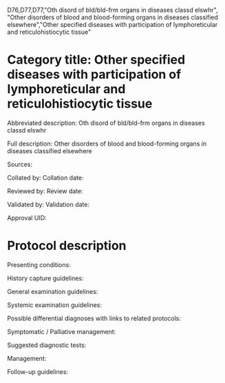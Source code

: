 D76,D77,D77,"Oth disord of bld/bld-frm organs in diseases classd elswhr", "Other disorders of blood and blood-forming organs in diseases classified elsewhere","Other specified diseases with participation of lymphoreticular and reticulohistiocytic tissue"
# Category title: Other specified diseases with participation of lymphoreticular and reticulohistiocytic tissue

Abbreviated description: Oth disord of bld/bld-frm organs in diseases classd elswhr

Full description: Other disorders of blood and blood-forming organs in diseases classified elsewhere

Sources:

Collated by:
Collation date:

Reviewed by:
Review date:

Validated by:
Validation date:

Approval UID:

# Protocol description

Presenting conditions:

History capture guidelines:

General examination guidelines:

Systemic examination guidelines:

Possible differential diagnoses with links to related protocols:

Symptomatic / Palliative management:

Suggested diagnostic tests:

Management:

Follow-up guidelines:

